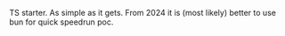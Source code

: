 TS starter. As simple as it gets. From 2024 it is (most likely) better to use bun for quick speedrun poc.
